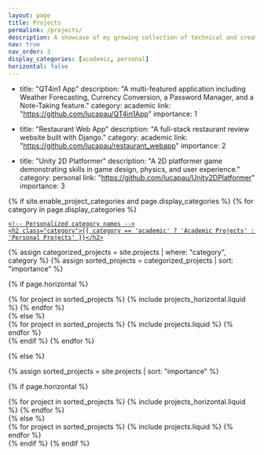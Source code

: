```yaml
---
layout: page
title: Projects
permalink: /projects/
description: A showcase of my growing collection of technical and creative projects.
nav: true
nav_order: 3
display_categories: [academic, personal]
horizontal: false
---
```


- title: "QT4in1 App"
  description: "A multi-featured application including Weather Forecasting, Currency Conversion, a Password Manager, and a Note-Taking feature."
  category: academic
  link: "https://github.com/lucapau/QT4in1App"
  importance: 1

- title: "Restaurant Web App"
  description: "A full-stack restaurant review website built with Django."
  category: academic
  link: "https://github.com/lucapau/restaurant_webapp"
  importance: 2

- title: "Unity 2D Platformer"
  description: "A 2D platformer game demonstrating skills in game design, physics, and user experience."
  category: personal
  link: "https://github.com/lucapau/Unity2DPlatformer"
  importance: 3


<!-- pages/projects.md -->
<div class="projects">
{% if site.enable_project_categories and page.display_categories %}
  <!-- Display categorized projects -->
  {% for category in page.display_categories %}
  <a id="{{ category }}" href=".#{{ category }}">

    <!-- Personalized category names -->
    <h2 class="category">{{ category == 'academic' ? 'Academic Projects' : 'Personal Projects' }}</h2>

  </a>
  {% assign categorized_projects = site.projects | where: "category", category %}
  {% assign sorted_projects = categorized_projects | sort: "importance" %}

  <!-- Generate cards for each project -->
  {% if page.horizontal %}
  <div class="container">
    <div class="row row-cols-1 row-cols-md-2">
    {% for project in sorted_projects %}
      {% include projects_horizontal.liquid %}
    {% endfor %}
    </div>
  </div>
  {% else %}
  <div class="row row-cols-1 row-cols-md-3">
    {% for project in sorted_projects %}
      {% include projects.liquid %}
    {% endfor %}
  </div>
  {% endif %}
  {% endfor %}

{% else %}

<!-- Display projects without categories -->

{% assign sorted_projects = site.projects | sort: "importance" %}

  <!-- Generate cards for each project -->

{% if page.horizontal %}

  <div class="container">
    <div class="row row-cols-1 row-cols-md-2">
    {% for project in sorted_projects %}
      {% include projects_horizontal.liquid %}
    {% endfor %}
    </div>
  </div>
  {% else %}
  <div class="row row-cols-1 row-cols-md-3">
    {% for project in sorted_projects %}
      {% include projects.liquid %}
    {% endfor %}
  </div>
  {% endif %}
{% endif %}
</div>
